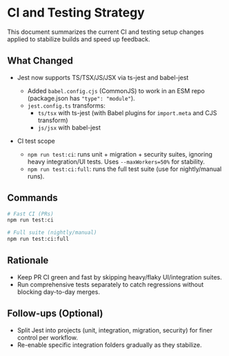 # CI and Testing Strategy

This document summarizes the current CI and testing setup changes applied to stabilize builds and speed up feedback.

## What Changed

- Jest now supports TS/TSX/JS/JSX via ts-jest and babel-jest
  - Added `babel.config.cjs` (CommonJS) to work in an ESM repo (package.json has `"type": "module"`).
  - `jest.config.ts` transforms:
    - `ts/tsx` with ts-jest (with Babel plugins for `import.meta` and CJS transform)
    - `js/jsx` with babel-jest

- CI test scope
  - `npm run test:ci`: runs unit + migration + security suites, ignoring heavy integration/UI tests. Uses `--maxWorkers=50%` for stability.
  - `npm run test:ci:full`: runs the full test suite (use for nightly/manual runs).

## Commands

```bash
# Fast CI (PRs)
npm run test:ci

# Full suite (nightly/manual)
npm run test:ci:full
```

## Rationale

- Keep PR CI green and fast by skipping heavy/flaky UI/integration suites.
- Run comprehensive tests separately to catch regressions without blocking day-to-day merges.

## Follow-ups (Optional)

- Split Jest into projects (unit, integration, migration, security) for finer control per workflow.
- Re-enable specific integration folders gradually as they stabilize.


